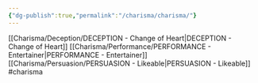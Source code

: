 ```yaml
---
{"dg-publish":true,"permalink":"/charisma/charisma/"}
---
```


[[Charisma/Deception/DECEPTION - Change of Heart\|DECEPTION - Change of Heart]]
[[Charisma/Performance/PERFORMANCE - Entertainer\|PERFORMANCE - Entertainer]]
[[Charisma/Persuasion/PERSUASION - Likeable\|PERSUASION - Likeable]]
#charisma